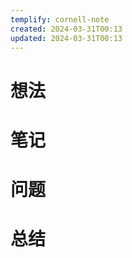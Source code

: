 ```yaml
---
templify: cornell-note
created: 2024-03-31T00:13
updated: 2024-03-31T00:13
---
```


# 想法



# 笔记



# 问题



# 总结

